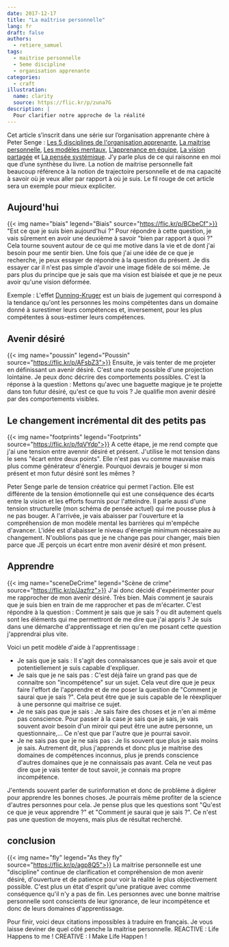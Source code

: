 ```yaml
---
date: 2017-12-17
title: "La maîtrise personnelle"
lang: fr
draft: false
authors:
  - retiere_samuel
tags:
  - maitrise personnelle
  - 5eme discipline
  - organisation apprenante
categories:
  - craft
illustration:
  name: clarity
  source: https://flic.kr/p/zuna7G
description: |
  Pour clarifier notre approche de la réalité
---
```


Cet article s’inscrit dans une série sur l’organisation apprenante chère à Peter Senge : [Les 5 disciplines de l'organisation apprenante], [La maitrise personnelle], [Les modèles mentaux], [L’apprenance en équipe], [La vision partagée] et [La pensée systémique]. J’y parle plus de ce qui raisonne en moi que d’une synthèse du livre. La notion de maitrise personnelle fait beaucoup référence à la notion de trajectoire personnelle et de ma capacité à savoir où je veux aller par rapport à où je suis. Le fil rouge de cet article sera un exemple pour mieux expliciter.

## Aujourd'hui
{{< img name="biais" legend="Biais" source="https://flic.kr/p/BCbeCf">}}
"Est ce que je suis bien aujourd'hui ?" Pour répondre à cette question, je vais sûrement en avoir une deuxième à savoir "bien par rapport à quoi ?" Cela tourne souvent autour de ce qui me motive dans la vie et de dont j'ai besoin pour me sentir bien. Une fois que j'ai une idée de ce que je recherche, je peux essayer de répondre à la question du présent. Je dis essayer car il n'est pas simple d'avoir une image fidèle de soi même. Je pars plus du principe que je sais que ma vision est biaisée et que je ne peux avoir qu'une vision déformée.

Exemple : L'effet [Dunning-Kruger] est un biais de jugement qui correspond à la tendance qu'ont les personnes les moins compétentes dans un domaine donné à surestimer leurs compétences et, inversement, pour les plus compétentes à sous-estimer leurs compétences.

## Avenir désiré
{{< img name="poussin" legend="Poussin" source="https://flic.kr/p/AFsbZ3">}}
Ensuite, je vais tenter de me projeter en définissant un avenir désiré. C'est une route possible d'une projection lointaine. Je peux donc décrire des comportements possibles. C'est la réponse à la question : Mettons qu'avec une baguette magique je te projette dans ton futur désiré, qu'est ce que tu vois ? Je qualifie mon avenir désiré par des comportements visibles.

## Le changement incrémental dit des petits pas
{{< img name="footprints" legend="Footprints" source="https://flic.kr/p/fqVYdp">}}
A cette étape, je me rend compte que j'ai une tension entre avennir désiré et présent. J'utilise le mot tension dans le sens "écart entre deux points". Elle n'est pas vu comme mauvaise mais plus comme générateur d'énergie. Pourquoi devrais je bouger si mon présent et mon futur désiré sont les mêmes ?

Peter Senge parle de tension créatrice qui permet l'action. Elle est différente de la tension émotionnelle qui est une conséquence des écarts entre la vision et les efforts fournis pour l'atteindre. Il parle aussi d'une tension structurelle (mon schéma de pensée actuel) qui me pousse plus à ne pas bouger. A l'arrivée, je vais abaisser par l'ouverture et la compréhension de mon modèle mental les barrières qui m'empêche d'avancer. L'idée est d'abaisser le niveau d'énergie minimum nécessaire au changement. N'oublions pas que je ne change pas pour changer, mais bien parce que JE perçois un écart entre mon avenir désiré et mon présent.

## Apprendre
{{< img name="sceneDeCrime" legend="Scène de crime" source="https://flic.kr/p/Jazfrz">}}
J'ai donc décidé d'expérimenter pour me rapprocher de mon avenir désiré. Très bien. Mais comment je saurais que je suis bien en train de me rapprocher et pas de m'écarter. C'est répondre à la question : Comment je sais que je sais ? ou dit autement quels sont les éléments qui me permettront de me dire que j'ai appris ? Je suis dans une démarche d'apprentissage et rien qu'en me posant cette question j'apprendrai plus vite.

Voici un petit modèle d'aide à l'apprentissage :
- Je sais que je sais : Il s'agit des connaissances que je sais avoir et que potentiellement je suis capable d'expliquer.
- Je sais que je ne sais pas : C'est déjà faire un grand pas que de connaitre son "incompétence" sur un sujet. Cela veut dire que je peux faire l'effort de l'apprendre et de me poser la question de "Comment je saurai que je sais ?". Cela peut être que je suis capable de le réexpliquer à une personne qui maitrise ce sujet.
- Je ne sais pas que je sais : Je sais faire des choses et je n'en ai même pas conscience. Pour passer à la case je sais que je sais, je vais souvent avoir besoin d'un miroir qui peut être une autre personne, un questionnaire,... Ce n'est que par l'autre que je pourrai savoir.
- Je ne sais pas que je ne sais pas : Je lis souvent que plus je sais moins je sais. Autrement dit, plus j'apprends et donc plus je maitrise des domaines de compétences inconnus, plus je prends conscience d'autres domaines que je ne connaissais pas avant. Cela ne veut pas dire que je vais tenter de tout savoir, je connais ma propre incompétence.

J'entends souvent parler de surinformation et donc de problème à digérer pour apprendre les bonnes choses. Je pourrais même profiter de la science d'autres personnes pour cela. Je pense plus que les questions sont "Qu'est ce que je veux apprendre ?" et "Comment je saurai que je sais ?". Ce n'est pas une question de moyens, mais plus de résultat recherché.

## conclusion
{{< img name="fly" legend="As they fly" source="https://flic.kr/p/agp8Q5">}}
La  maitrise personnelle est une "discipline" continue de clarification et compréhension de mon avenir désiré, d'ouverture et de patience pour voir la réalité le plus objectivement possible. C'est plus un état d'esprit qu'une pratique avec comme conséquence qu'il n'y a pas de fin. Les personnes avec une bonne maitrise personnelle sont conscients de leur ignorance, de leur incompétence et donc de leurs domaines d'apprentissage.

Pour finir, voici deux citations impossibles à traduire en français. Je vous laisse deviner de quel côté penche la maitrise personnelle.
REACTIVE : Life Happens to me !
CREATIVE : I Make Life Happen !

[Dunning-Kruger]: http://www.toupie.org/Biais/Effet_dunning-kruger.htm
[Les 5 disciplines de l'organisation apprenante]: /articles/2017-12-22-learning_organization/
[La maitrise personnelle]: /articles/2017-12-18-personal_mastery/
[Les modèles mentaux]: /articles/2017-12-18-mental_models/
[L’apprenance en équipe]: /articles/2017-12-13-team_learning/
[La vision partagée]: /articles/2017-12-17-shared_vision/
[La pensée systémique]: /articles/2017-06-08-system_thinking/
